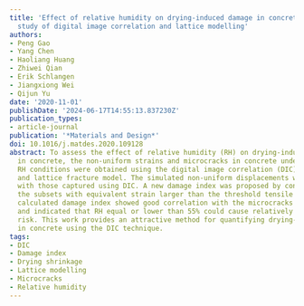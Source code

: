 ```yaml
---
title: 'Effect of relative humidity on drying-induced damage in concrete: A comparative
  study of digital image correlation and lattice modelling'
authors:
- Peng Gao
- Yang Chen
- Haoliang Huang
- Zhiwei Qian
- Erik Schlangen
- Jiangxiong Wei
- Qijun Yu
date: '2020-11-01'
publishDate: '2024-06-17T14:55:13.837230Z'
publication_types:
- article-journal
publication: '*Materials and Design*'
doi: 10.1016/j.matdes.2020.109128
abstract: To assess the effect of relative humidity (RH) on drying-induced damage
  in concrete, the non-uniform strains and microcracks in concrete under different
  RH conditions were obtained using the digital image correlation (DIC) technique
  and lattice fracture model. The simulated non-uniform displacements were consistent
  with those captured using DIC. A new damage index was proposed by considering all
  the subsets with equivalent strain larger than the threshold tensile strength. The
  calculated damage index showed good correlation with the microcracks' total area
  and indicated that RH equal or lower than 55% could cause relatively high cracking
  risk. This work provides an attractive method for quantifying drying-induced damage
  in concrete using the DIC technique.
tags:
- DIC
- Damage index
- Drying shrinkage
- Lattice modelling
- Microcracks
- Relative humidity
---
```

